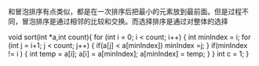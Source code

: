 和冒泡排序有点类似，都是在一次排序后把最小的元素放到最前面。但是过程不同，冒泡排序是通过相邻的比较和交换。而选择排序是通过对整体的选择




void sort(int *a,int count){
	for (int i = 0; i < count; i++)
	{
		int minIndex = i;
		for (int j = i+1; j < count; j++)
		{
			if(a[j] < a[minIndex])
				minIndex =j;
		}
		if(minIndex != i )
		{
			int temp = a[i];
			a[i] = a[minIndex];
			a[minIndex] = temp;
		}
	}
	int c = 1;
}

